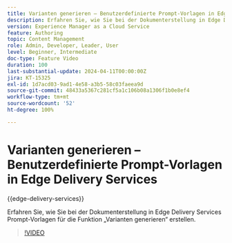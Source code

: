 ```yaml
---
title: Varianten generieren – Benutzerdefinierte Prompt-Vorlagen in Edge Delivery Services
description: Erfahren Sie, wie Sie bei der Dokumenterstellung in Edge Delivery Services Prompt-Vorlagen für die Funktion „Varianten generieren“ erstellen.
version: Experience Manager as a Cloud Service
feature: Authoring
topic: Content Management
role: Admin, Developer, Leader, User
level: Beginner, Intermediate
doc-type: Feature Video
duration: 100
last-substantial-update: 2024-04-11T00:00:00Z
jira: KT-15325
exl-id: 1d7acd03-9ad1-4e58-a3b5-58c03faeea9d
source-git-commit: 48433a5367c281cf5a1c106b08a1306f1b0e8ef4
workflow-type: tm+mt
source-wordcount: '52'
ht-degree: 100%

---
```


# Varianten generieren – Benutzerdefinierte Prompt-Vorlagen in Edge Delivery Services

{{edge-delivery-services}}

Erfahren Sie, wie Sie bei der Dokumenterstellung in Edge Delivery Services Prompt-Vorlagen für die Funktion „Varianten generieren“ erstellen.

>[!VIDEO](https://video.tv.adobe.com/v/3428316/?learn=on)


